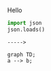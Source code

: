 Hello

```python
import json
json.loads()
```

```ascii
----->
```

```mermaid
graph TD;
a --> b;
```
